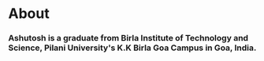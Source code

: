 # About

### Ashutosh is a graduate from Birla Institute of Technology and Science, Pilani University's K.K Birla Goa Campus in Goa, India.
